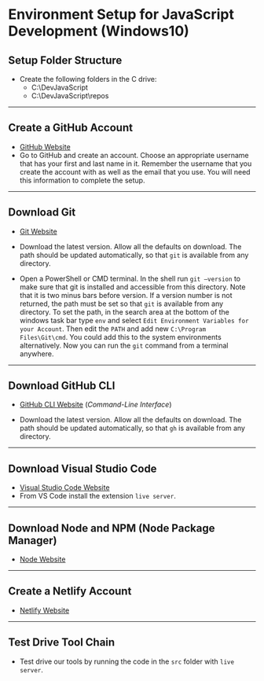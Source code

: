 # Environment Setup for JavaScript Development (Windows10)

## Setup Folder Structure

- Create the following folders in the C drive:
  - C:\DevJavaScript
  - C:\DevJavaScript\repos
---

## Create a GitHub Account

- [GitHub Website](https://github.com)
- Go to GitHub and create an account. Choose an appropriate username that has your first and last name in it. Remember the username that you create the account with as well as the email that you use. You will need this information to complete the setup.

---

## Download Git

- [Git Website](https://git-scm.com/)

- Download the latest version. Allow all the defaults on download. The path should be updated automatically, so that `git` is available from any directory.
- Open a PowerShell or CMD terminal. In the shell run `git –version` to make sure that git is installed and accessible from this directory. Note that it is two minus bars before version. If a version number is not returned, the path must be set so that `git` is available from any directory. To set the path, in the search area at the bottom of the windows task bar type `env` and select `Edit Environment Variables for your Account`. Then edit the `PATH` and add new `C:\Program Files\Git\cmd`. You could add this to the system environments alternatively. Now you can run the `git` command from a terminal anywhere.
  
----

## Download GitHub CLI

- [GitHub CLI Website](https://cli.github.com/) (*Command-Line Interface*)

- Download the latest version. Allow all the defaults on download. The path should be updated automatically, so that `gh` is available from any directory.
  
----

## Download Visual Studio Code

- [Visual Studio Code Website](https://code.visualstudio.com)
- From VS Code install the extension `live server`.

----

## Download Node and NPM (Node Package Manager)

- [Node Website](https://nodejs.org/en/)

----

## Create a Netlify Account

- [Netlify Website](https://netlify.com)

----

## Test Drive Tool Chain

- Test drive our tools by running the code in the `src` folder with `live server`.
